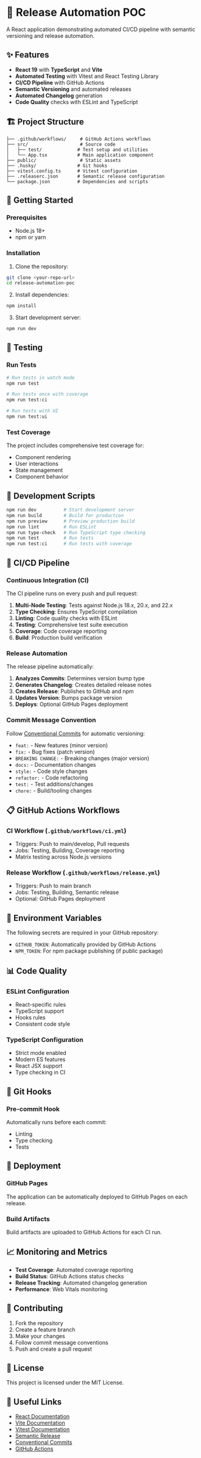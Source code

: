 # 🚀 Release Automation POC

A React application demonstrating automated CI/CD pipeline with semantic versioning and release automation.

## ✨ Features

- **React 19** with **TypeScript** and **Vite**
- **Automated Testing** with Vitest and React Testing Library
- **CI/CD Pipeline** with GitHub Actions
- **Semantic Versioning** and automated releases
- **Automated Changelog** generation
- **Code Quality** checks with ESLint and TypeScript

## 🏗️ Project Structure

```
├── .github/workflows/     # GitHub Actions workflows
├── src/                   # Source code
│   ├── test/             # Test setup and utilities
│   └── App.tsx           # Main application component
├── public/                # Static assets
├── .husky/               # Git hooks
├── vitest.config.ts      # Vitest configuration
├── .releaserc.json       # Semantic release configuration
└── package.json          # Dependencies and scripts
```

## 🚀 Getting Started

### Prerequisites

- Node.js 18+ 
- npm or yarn

### Installation

1. Clone the repository:
```bash
git clone <your-repo-url>
cd release-automation-poc
```

2. Install dependencies:
```bash
npm install
```

3. Start development server:
```bash
npm run dev
```

## 🧪 Testing

### Run Tests
```bash
# Run tests in watch mode
npm run test

# Run tests once with coverage
npm run test:ci

# Run tests with UI
npm run test:ui
```

### Test Coverage
The project includes comprehensive test coverage for:
- Component rendering
- User interactions
- State management
- Component behavior

## 🔧 Development Scripts

```bash
npm run dev          # Start development server
npm run build        # Build for production
npm run preview      # Preview production build
npm run lint         # Run ESLint
npm run type-check   # Run TypeScript type checking
npm run test         # Run tests
npm run test:ci      # Run tests with coverage
```

## 🚀 CI/CD Pipeline

### Continuous Integration (CI)
The CI pipeline runs on every push and pull request:

1. **Multi-Node Testing**: Tests against Node.js 18.x, 20.x, and 22.x
2. **Type Checking**: Ensures TypeScript compilation
3. **Linting**: Code quality checks with ESLint
4. **Testing**: Comprehensive test suite execution
5. **Coverage**: Code coverage reporting
6. **Build**: Production build verification

### Release Automation
The release pipeline automatically:

1. **Analyzes Commits**: Determines version bump type
2. **Generates Changelog**: Creates detailed release notes
3. **Creates Release**: Publishes to GitHub and npm
4. **Updates Version**: Bumps package version
5. **Deploys**: Optional GitHub Pages deployment

### Commit Message Convention
Follow [Conventional Commits](https://www.conventionalcommits.org/) for automatic versioning:

- `feat:` - New features (minor version)
- `fix:` - Bug fixes (patch version)
- `BREAKING CHANGE:` - Breaking changes (major version)
- `docs:` - Documentation changes
- `style:` - Code style changes
- `refactor:` - Code refactoring
- `test:` - Test additions/changes
- `chore:` - Build/tooling changes

## 📋 GitHub Actions Workflows

### CI Workflow (`.github/workflows/ci.yml`)
- Triggers: Push to main/develop, Pull requests
- Jobs: Testing, Building, Coverage reporting
- Matrix testing across Node.js versions

### Release Workflow (`.github/workflows/release.yml`)
- Triggers: Push to main branch
- Jobs: Testing, Building, Semantic release
- Optional: GitHub Pages deployment

## 🔐 Environment Variables

The following secrets are required in your GitHub repository:

- `GITHUB_TOKEN`: Automatically provided by GitHub Actions
- `NPM_TOKEN`: For npm package publishing (if public package)

## 📊 Code Quality

### ESLint Configuration
- React-specific rules
- TypeScript support
- Hooks rules
- Consistent code style

### TypeScript Configuration
- Strict mode enabled
- Modern ES features
- React JSX support
- Type checking in CI

## 🎯 Git Hooks

### Pre-commit Hook
Automatically runs before each commit:
- Linting
- Type checking
- Tests

## 🚀 Deployment

### GitHub Pages
The application can be automatically deployed to GitHub Pages on each release.

### Build Artifacts
Build artifacts are uploaded to GitHub Actions for each CI run.

## 📈 Monitoring and Metrics

- **Test Coverage**: Automated coverage reporting
- **Build Status**: GitHub Actions status checks
- **Release Tracking**: Automated changelog generation
- **Performance**: Web Vitals monitoring

## 🤝 Contributing

1. Fork the repository
2. Create a feature branch
3. Make your changes
4. Follow commit message conventions
5. Push and create a pull request

## 📝 License

This project is licensed under the MIT License.

## 🔗 Useful Links

- [React Documentation](https://react.dev/)
- [Vite Documentation](https://vitejs.dev/)
- [Vitest Documentation](https://vitest.dev/)
- [Semantic Release](https://semantic-release.gitbook.io/)
- [Conventional Commits](https://www.conventionalcommits.org/)
- [GitHub Actions](https://docs.github.com/en/actions)
